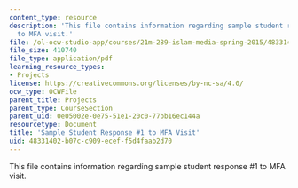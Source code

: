 ```yaml
---
content_type: resource
description: 'This file contains information regarding sample student response #1
  to MFA visit.'
file: /ol-ocw-studio-app/courses/21m-289-islam-media-spring-2015/48331402b07cc909eceff5d4faab2d70_MIT21M_289S15_assnMFA_ex1.pdf
file_size: 410740
file_type: application/pdf
learning_resource_types:
- Projects
license: https://creativecommons.org/licenses/by-nc-sa/4.0/
ocw_type: OCWFile
parent_title: Projects
parent_type: CourseSection
parent_uid: 0e05002e-0e75-51e1-20c0-77bb16ec144a
resourcetype: Document
title: 'Sample Student Response #1 to MFA Visit'
uid: 48331402-b07c-c909-ecef-f5d4faab2d70
---
```

This file contains information regarding sample student response #1 to MFA visit.